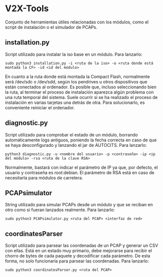 # V2X-Tools
Conjunto de herramientas útiles relacionadas con los módulos, como el script de 
instalación o el simulador de PCAPs.

## installation.py
Script utilizado para instalar la iso base en un módulo. Para lanzarlo:

`sudo python3 installation.py -i <ruta de la iso> -o <ruta donde está montada la CF> -id <id del módulo>`

En cuanto a la ruta donde está montada la Compact Flash, normalmente será 
/dev/sdc o /dev/sdd, según los pendrives u otros dispositivos que están conectados
al ordenador. Es posible que, incluso seleccionando bien la ruta, al terminar el 
proceso de instalación aparezca algún problema con una ruta temporal del sistema.
Suele ocurrir si se ha realizado el proceso de instalación en varias tarjetas una 
detrás de otra. Para solucionarlo, es conveniente reiniciar el ordenador.

## diagnostic.py

Script utilizado para comprobar el estado de un módulo, borrando automáticamente
logs antiguos, poniendo la fecha correcta en caso de que se haya desconfigurado
y lanzando el jar de AUTOCITS. Para lanzarlo:

`python3 diagnostic.py -u <nombre del usuario> -p <contraseña>
-ip <ip del módulo> -rsa <ruta de la clave RSA>` 

Normalmente, bastará con indicar el parámetro de IP ya que, por defecto, el 
usuario y contraseña es root:debian. El parámetro de RSA está en caso de 
necesitarla para módulos de carretera.

## PCAPsimulator

String utilizado para simular PCAPs desde un módulo y que se reciban en otro 
como si fueran lanzados realmente. Para lanzarlo:

`sudo python3 PCAPsimulator.py <ruta del PCAP> <interfaz de red>`

## coordinatesParser

Script utilizado para parsear las coordenadas de un PCAP y generar un CSV con ellas. Está en un estado muy primario,
debe mejorarse para recibir el chorro de bytes de cada paquete y decodificar cada parámetro. De esta forma, no solo
funcionaría para parsear las coordenadas. Para lanzarlo:

`sudo python3 coordinatesParser.py <ruta del PCAP>`